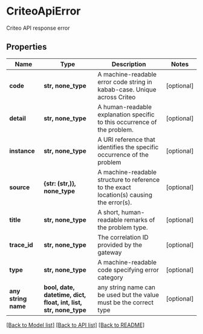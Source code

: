 # CriteoApiError

Criteo API response error

## Properties
Name | Type | Description | Notes
------------ | ------------- | ------------- | -------------
**code** | **str, none_type** | A machine-readable error code string in kabab-case. Unique across Criteo | [optional] 
**detail** | **str, none_type** | A human-readable explanation specific to this occurrence of the problem. | [optional] 
**instance** | **str, none_type** | A URI reference that identifies the specific occurrence of the problem | [optional] 
**source** | **{str: (str,)}, none_type** | A machine-readable structure to reference to the exact location(s) causing the error(s). | [optional] 
**title** | **str, none_type** | A short, human-readable remarks of the problem type. | [optional] 
**trace_id** | **str, none_type** | The correlation ID provided by the gateway | [optional] 
**type** | **str, none_type** | A machine-readable code specifying error category | [optional] 
**any string name** | **bool, date, datetime, dict, float, int, list, str, none_type** | any string name can be used but the value must be the correct type | [optional]

[[Back to Model list]](../README.md#documentation-for-models) [[Back to API list]](../README.md#documentation-for-api-endpoints) [[Back to README]](../README.md)


